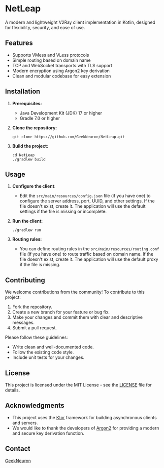 # NetLeap

A modern and lightweight V2Ray client implementation in Kotlin, designed for flexibility, security, and ease of use.

## Features

-   Supports VMess and VLess protocols
-   Simple routing based on domain name
-   TCP and WebSocket transports with TLS support
-   Modern encryption using Argon2 key derivation
-   Clean and modular codebase for easy extension

## Installation

1.  **Prerequisites:**
    -   Java Development Kit (JDK) 17 or higher
    -   Gradle 7.0 or higher

2.  **Clone the repository:**
    ```
    git clone https://github.com/GeekNeuron/NetLeap.git
    ```

3.  **Build the project:**
    ```
    cd NetLeap
    ./gradlew build
    ```

## Usage

1.  **Configure the client:**
    -   Edit the `src/main/resources/config.json` file (if you have one) to configure the server address, port, UUID, and other settings.  If the file doesn't exist, create it.  The application will use the default settings if the file is missing or incomplete.

2.  **Run the client:**
    ```
    ./gradlew run
    ```

3.  **Routing rules:**
    -   You can define routing rules in the `src/main/resources/routing.conf` file (if you have one) to route traffic based on domain name. If the file doesn't exist, create it. The application will use the default proxy if the file is missing.

## Contributing

We welcome contributions from the community! To contribute to this project:

1.  Fork the repository.
2.  Create a new branch for your feature or bug fix.
3.  Make your changes and commit them with clear and descriptive messages.
4.  Submit a pull request.

Please follow these guidelines:

-   Write clean and well-documented code.
-   Follow the existing code style.
-   Include unit tests for your changes.

## License

This project is licensed under the MIT License - see the [LICENSE](LICENSE) file for details.

## Acknowledgments

-   This project uses the [Ktor](https://ktor.io/) framework for building asynchronous clients and servers.
-   We would like to thank the developers of [Argon2](https://www.argon2.crtpto.net/) for providing a modern and secure key derivation function.

## Contact

[GeekNeuron](https://github.com/GeekNeuron)
